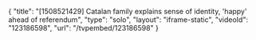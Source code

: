 {
    "title": "[1508521429] Catalan family explains sense of identity, 'happy' ahead of referendum",
    "type": "solo",
    "layout": "iframe-static",
    "videoId": "123186598",
    "url": "\/tvpembed\/123186598"
}